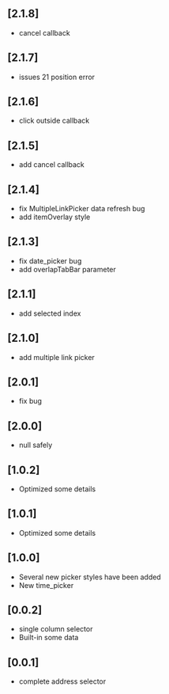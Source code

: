 

## [2.1.8]
* cancel callback

## [2.1.7]
* issues 21 position error

## [2.1.6]
* click outside callback

## [2.1.5]
* add cancel callback

## [2.1.4]
* fix MultipleLinkPicker data refresh bug
* add itemOverlay style

## [2.1.3]
* fix date_picker bug
* add overlapTabBar parameter

## [2.1.1]
* add selected index

## [2.1.0]
* add multiple link picker

## [2.0.1]
* fix bug

## [2.0.0]
* null safely

## [1.0.2]
* Optimized some details

## [1.0.1]
* Optimized some details

## [1.0.0] 
* Several new picker styles have been added
* New time_picker

## [0.0.2] 
* single column selector
* Built-in some data

## [0.0.1] 
* complete address selector

